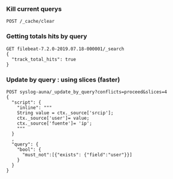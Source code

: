 
### Kill current querys
```
POST /_cache/clear
```

### Getting totals hits by query

```
GET filebeat-7.2.0-2019.07.18-000001/_search
{
  "track_total_hits": true
}
```

### Update by query : using slices (faster)

```
POST syslog-auna/_update_by_query?conflicts=proceed&slices=4
{
  "script": {
    "inline": """
    String value = ctx._source['srcip'];
    ctx._source['user']= value;
    ctx._source['fuente']= 'ip';
    """
  }
  ,
  "query": {
    "bool": {
      "must_not":[{"exists": {"field":"user"}}]
    }
  }
}
```

